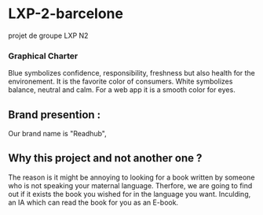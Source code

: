 # LXP-2-barcelone
projet de groupe LXP N2
### Graphical Charter
Blue symbolizes confidence, responsibility, freshness but also health for the environement. It is the favorite color of consumers.
White symbolizes balance, neutral and calm. For a web app it is a smooth color for eyes.

##  Brand presention :
Our brand name is "Readhub",

## Why this project and not another one ?
The reason is it might be annoying to looking for a book written by someone who is not speaking your maternal language. Therfore, we are going to find out if it exists the book you wished for in the language you want. Inculding, an IA which can read the book for you as an E-book.
